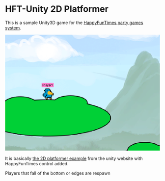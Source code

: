 HFT-Unity 2D Platformer
=======================

This is a sample Unity3D game for the [HappyFunTimes party games system](http://greggman.github.io/HappyFunTimes).

<img src="Assets/WebPlayerTemplates/HappyFunTimes/screenshot.png" />

It is basically [the 2D platformer example](https://unity3d.com/learn/tutorials/modules/beginner/2d) from the
unity website with HappyFunTimes control added.

Players that fall of the bottom or edges are respawn

